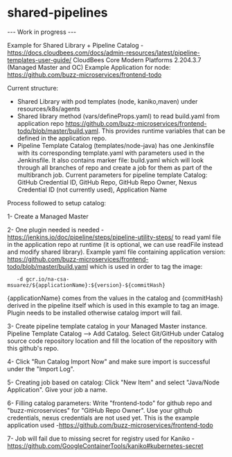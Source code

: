 # shared-pipelines
---   Work in progress ---

Example for Shared Library + Pipeline Catalog - https://docs.cloudbees.com/docs/admin-resources/latest/pipeline-templates-user-guide/
CloudBees Core Modern Platforms 2.204.3.7 (Managed Master and OC)
Example Application for node: https://github.com/buzz-microservices/frontend-todo

Current structure:
- Shared Library with pod templates (node, kaniko,maven) under resources/k8s/agents
- Shared library method (vars/defineProps.yaml) to read build.yaml from application repo https://github.com/buzz-microservices/frontend-todo/blob/master/build.yaml. This provides runtime variables that can be defined in the  application repo.
- Pipeline Template Catalog (templates/node-java) has one Jenkinsfile with its corresponding template.yaml with  parameters used in the Jenkinsfile. It also contains marker file: build.yaml which will look through all branches of repo  and create  a job for  them  as part of  the multibranch job.
Current parameters for pipeline template Catalog: GitHub Credential ID,  GitHub Repo, GitHub Repo Owner, Nexus Credential ID  (not currently used), Application Name

Process followed to setup catalog:

1- Create a Managed Master

2- One plugin needed is needed - https://jenkins.io/doc/pipeline/steps/pipeline-utility-steps/ to read yaml file in the application repo at runtime (it is optional, we can use readFile instead and modify shared library). Example yaml file containing application version: https://github.com/buzz-microservices/frontend-todo/blob/master/build.yaml  which is used in order to tag the image:
       
       -d gcr.io/na-csa-msuarez/${applicationName}:${version}-${commitHash}
       
{applicationName} comes from the values in the catalog and {commitHash} derived in the pipeline itself which is used in this example to tag  an image. Plugin needs to be installed otherwise catalog import will fail.

3- Create pipeline template catalog in your Managed Master instance. Pipeline Template Catalog --> Add Catalog. Select Git/GitHub under Catalog source code repository location and fill the location of the repository with this github's repo.

4- Click "Run Catalog Import Now" and make sure import is successful under the "Import Log".

5- Creating job based on catalog: Click  "New Item" and select "Java/Node Application". Give your job a name.

6- Filling catalog parameters: Write "frontend-todo"  for github repo and "buzz-microservices" for "GitHub Repo Owner". Use your github credentials,  nexus credentials are not used yet. This is the example  application used -https://github.com/buzz-microservices/frontend-todo

7- Job will fail due to missing secret for registry used  for Kaniko - https://github.com/GoogleContainerTools/kaniko#kubernetes-secret
